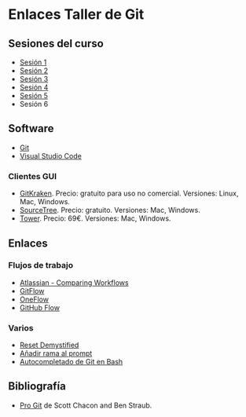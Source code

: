 # Enlaces Taller de Git

## Sesiones del curso ##

- [Sesión 1](https://domingogallardo.github.io/curso-git/sesion01/index.html)
- [Sesión 2](https://domingogallardo.github.io/curso-git/sesion02/index.html)
- [Sesión 3](https://domingogallardo.github.io/curso-git/sesion03/index.html)
- [Sesión 4](https://domingogallardo.github.io/curso-git/sesion04/index.html)
- [Sesión 5](https://domingogallardo.github.io/curso-git/sesion04/index.html)
- Sesión 6

## Software ##

- [Git](https://git-scm.com/downloads)
- [Visual Studio Code](https://code.visualstudio.com)

### Clientes GUI ###

- [GitKraken](https://www.gitkraken.com/). Precio: gratuito para uso
  no comercial. Versiones: Linux, Mac,
  Windows.
- [SourceTree](https://www.sourcetreeapp.com/). Precio: gratuito. Versiones: Mac,
  Windows.
- [Tower](https://www.git-tower.com/). Precio: 69€. Versiones: Mac, Windows.

## Enlaces ##

### Flujos de trabajo ###

- [Atlassian - Comparing Workflows](https://www.atlassian.com/git/tutorials/comparing-workflows)
- [GitFlow](http://nvie.com/posts/a-successful-git-branching-model/)
- [OneFlow](http://endoflineblog.com/oneflow-a-git-branching-model-and-workflow)
- [GitHub Flow](http://scottchacon.com/2011/08/31/github-flow.html)

### Varios ###
 
- [Reset Demystified](https://git-scm.com/blog)
- [Añadir rama al prompt](https://coderwall.com/p/fasnya/add-git-branch-name-to-bash-prompt)
- [Autocompletado de Git en Bash](https://github.com/bobthecow/git-flow-completion/wiki/Install-Bash-git-completion)

## Bibliografía ##

- [Pro Git](https://git-scm.com/book/en/v2) de Scott Chacon and Ben Straub.

